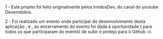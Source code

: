 1 - Este projeto foi feito originalmente pelos IrmãosDev, do canal do youtube Devemdobro.

2 - Foi realizado um evento onde participei do desenvolvimento desta aplicação , e , ao encerramento do evento foi dada a oportunidade 
( para todos os que participaram do evento) de subir o protejo para o Github =). 
